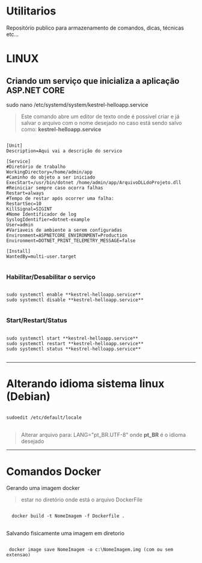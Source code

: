 # Utilitarios
Repositório publico para armazenamento de comandos, dicas, técnicas etc...


# LINUX
## Criando um serviço que inicializa a aplicação ASP.NET CORE

sudo nano /etc/systemd/system/kestrel-helloapp.service

> Este comando abre um editor de texto onde é possivel criar e já salvar o arquivo com o nome desejado no caso está sendo salvo como: **kestrel-helloapp.service**

<pre><code>
[Unit]
Description=Aqui vai a descrição do servico

[Service]
#Diretório de trabalho
WorkingDirectory=/home/admin/app
#Caminho do objeto a ser iniciado
ExecStart=/usr/bin/dotnet /home/admin/app/ArquivoDLLdoProjeto.dll
#Reiniciar sempre caso ocorra falhas
Restart=always
#Tempo de restar após ocorrer uma falha:
RestartSec=10
KillSignal=SIGINT
#Nome Identificador de log
SyslogIdentifier=dotnet-example
User=admin
#Variaveis de ambiente a serem configuradas
Environment=ASPNETCORE_ENVIRONMENT=Production
Environment=DOTNET_PRINT_TELEMETRY_MESSAGE=false

[Install]
WantedBy=multi-user.target

</code></pre>

### Habilitar/Desabilitar o serviço
<pre><code>
sudo systemctl enable **kestrel-helloapp.service**
sudo systemctl disable **kestrel-helloapp.service**

</code></pre>

### Start/Restart/Status
<pre><code>
sudo systemctl start **kestrel-helloapp.service**
sudo systemctl restart **kestrel-helloapp.service**
sudo systemctl status **kestrel-helloapp.service**

</code></pre>

---------------------------------------
# Alterando idioma sistema linux (Debian)

<pre>
<code>
sudoedit /etc/default/locale
</code>
</pre>
> Alterar arquivo para: LANG="pt_BR.UTF-8" onde **pt_BR** é o idioma desejado


---------------------------------------

# Comandos Docker
Gerando uma imagem docker
> estar no diretório onde está o arquivo DockerFile
<pre>
<code>
  docker build -t NomeImagem -f Dockerfile .
</code>
</pre>

Salvando fisicamente uma imagem em diretorio
<pre>
<code>
 docker image save NomeImagem -o c:\NomeImagem.img (com ou sem extensao)
</code>
</pre>




